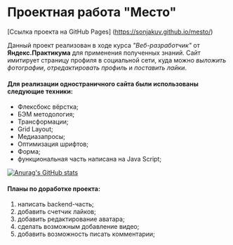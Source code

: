 # **Проектная работа "Место"**

[Ссылка проекта на GitHub Pages] (https://sonjakuv.github.io/mesto/)

Данный проект реализован в ходе курса _"Веб-разработчик"_ от **Яндекс.Практикума** для применения полученных знаний.
Сайт имитирует страницу профиля в социальной сети, куда можно _выложить фотографии_, _отредактировать профиль_ и _поставить лайки_.

#### Для реализации одностраничного сайта были использованы следующие техники:

- Флексбокс вёрстка;
- БЭМ методология;
- Трансформации;
- Grid Layout;
- Медиазапросы;
- Оптимизация шрифтов;
- Форма;
- функциональная часть написана на Java Script;

[![Anurag's GitHub stats](https://github-readme-stats.vercel.app/api?username=SonjaKuv)](https://github.com/anuraghazra/github-readme-stats)

#### Планы по доработке проекта:

1. написать backend-часть;
2. добавить счетчик лайков;
3. добавить редактирование аватара;
5. сделать возможным добавление видео;
6. добавить возможность писать комментарии;

